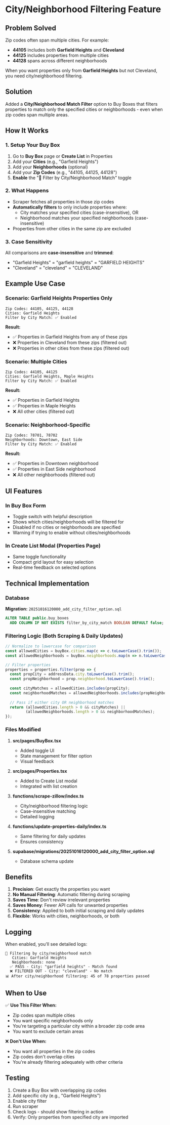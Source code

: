 # City/Neighborhood Filtering Feature

## Problem Solved
Zip codes often span multiple cities. For example:
- **44105** includes both **Garfield Heights** and **Cleveland**
- **44125** includes properties from multiple cities
- **44128** spans across different neighborhoods

When you want properties only from **Garfield Heights** but not Cleveland, you need city/neighborhood filtering.

## Solution
Added a **City/Neighborhood Match Filter** option to Buy Boxes that filters properties to match only the specified cities or neighborhoods - even when zip codes span multiple areas.

## How It Works

### 1. Setup Your Buy Box
1. Go to **Buy Box** page or **Create List** in Properties
2. Add your **Cities** (e.g., "Garfield Heights")
3. Add your **Neighborhoods** (optional)
4. Add your **Zip Codes** (e.g., "44105, 44125, 44128")
5. **Enable** the "🎯 Filter by City/Neighborhood Match" toggle

### 2. What Happens
- Scraper fetches all properties in those zip codes
- **Automatically filters** to only include properties where:
  - City matches your specified cities (case-insensitive), OR
  - Neighborhood matches your specified neighborhoods (case-insensitive)
- Properties from other cities in the same zip are excluded

### 3. Case Sensitivity
All comparisons are **case-insensitive** and **trimmed**:
- "Garfield Heights" = "garfield heights" = "GARFIELD HEIGHTS"
- "Cleveland" = "cleveland" = "CLEVELAND"

## Example Use Case

### Scenario: Garfield Heights Properties Only
```
Zip Codes: 44105, 44125, 44128
Cities: Garfield Heights
Filter by City Match: ✅ Enabled
```

**Result:**
- ✅ Properties in Garfield Heights from any of these zips
- ❌ Properties in Cleveland from these zips (filtered out)
- ❌ Properties in other cities from these zips (filtered out)

### Scenario: Multiple Cities
```
Zip Codes: 44105, 44125
Cities: Garfield Heights, Maple Heights
Filter by City Match: ✅ Enabled
```

**Result:**
- ✅ Properties in Garfield Heights
- ✅ Properties in Maple Heights
- ❌ All other cities (filtered out)

### Scenario: Neighborhood-Specific
```
Zip Codes: 78701, 78702
Neighborhoods: Downtown, East Side
Filter by City Match: ✅ Enabled
```

**Result:**
- ✅ Properties in Downtown neighborhood
- ✅ Properties in East Side neighborhood
- ❌ All other neighborhoods (filtered out)

## UI Features

### In Buy Box Form
- Toggle switch with helpful description
- Shows which cities/neighborhoods will be filtered for
- Disabled if no cities or neighborhoods are specified
- Warning if trying to enable without cities/neighborhoods

### In Create List Modal (Properties Page)
- Same toggle functionality
- Compact grid layout for easy selection
- Real-time feedback on selected options

## Technical Implementation

### Database
**Migration:** `20251016120000_add_city_filter_option.sql`
```sql
ALTER TABLE public.buy_boxes 
  ADD COLUMN IF NOT EXISTS filter_by_city_match BOOLEAN DEFAULT false;
```

### Filtering Logic (Both Scraping & Daily Updates)
```typescript
// Normalize to lowercase for comparison
const allowedCities = buyBox.cities.map(c => c.toLowerCase().trim());
const allowedNeighborhoods = buyBox.neighborhoods.map(n => n.toLowerCase().trim());

// Filter properties
properties = properties.filter(prop => {
  const propCity = addressData.city.toLowerCase().trim();
  const propNeighborhood = prop.neighborhood.toLowerCase().trim();
  
  const cityMatches = allowedCities.includes(propCity);
  const neighborhoodMatches = allowedNeighborhoods.includes(propNeighborhood);
  
  // Pass if either city OR neighborhood matches
  return (allowedCities.length > 0 && cityMatches) || 
         (allowedNeighborhoods.length > 0 && neighborhoodMatches);
});
```

### Files Modified
1. **src/pages/BuyBox.tsx**
   - Added toggle UI
   - State management for filter option
   - Visual feedback

2. **src/pages/Properties.tsx**
   - Added to Create List modal
   - Integrated with list creation

3. **functions/scrape-zillow/index.ts**
   - City/neighborhood filtering logic
   - Case-insensitive matching
   - Detailed logging

4. **functions/update-properties-daily/index.ts**
   - Same filtering for daily updates
   - Ensures consistency

5. **supabase/migrations/20251016120000_add_city_filter_option.sql**
   - Database schema update

## Benefits

1. **Precision**: Get exactly the properties you want
2. **No Manual Filtering**: Automatic filtering during scraping
3. **Saves Time**: Don't review irrelevant properties
4. **Saves Money**: Fewer API calls for unwanted properties
5. **Consistency**: Applied to both initial scraping and daily updates
6. **Flexible**: Works with cities, neighborhoods, or both

## Logging

When enabled, you'll see detailed logs:
```
🎯 Filtering by city/neighborhood match
   Cities: Garfield Heights
   Neighborhoods: none
  ✅ PASS - City: "garfield heights" - Match found
  ❌ FILTERED OUT - City: "cleveland" - No match
📊 After city/neighborhood filtering: 45 of 78 properties passed
```

## When to Use

✅ **Use This Filter When:**
- Zip codes span multiple cities
- You want specific neighborhoods only
- You're targeting a particular city within a broader zip code area
- You want to exclude certain areas

❌ **Don't Use When:**
- You want all properties in the zip codes
- Zip codes don't overlap cities
- You're already filtering adequately with other criteria

## Testing

1. Create a Buy Box with overlapping zip codes
2. Add specific city (e.g., "Garfield Heights")
3. Enable city filter
4. Run scraper
5. Check logs - should show filtering in action
6. Verify: Only properties from specified city are imported

